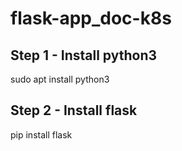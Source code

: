 # flask-app_doc-k8s

## Step 1 - Install python3
sudo apt install python3

## Step 2 - Install flask
pip install flask
